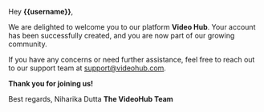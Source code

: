 Hey **{{username}}**,

We are delighted to welcome you to our platform **Video Hub**. Your account has
been successfully created, and you are now part of our growing community.

If you have any concerns or need further assistance, feel free to reach out to
our support team at support@videohub.com.

**Thank you for joining us!**

Best regards,
Niharika Dutta
**The VideoHub Team**
